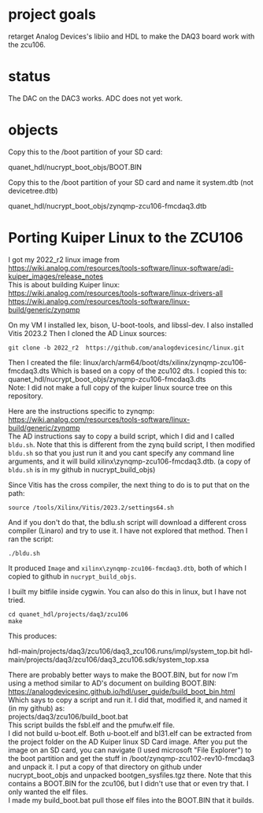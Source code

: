# project goals
retarget Analog Devices's libiio and HDL to make the DAQ3 board work with the zcu106.

# status
The DAC on the DAC3 works.  ADC does not yet work.

# objects

Copy this to the  /boot partition of your SD card:

quanet_hdl/nucrypt_boot_objs/BOOT.BIN


Copy this to the /boot partition of your SD card and name it system.dtb (not devicetree.dtb)

quanet_hdl/nucrypt_boot_objs/zynqmp-zcu106-fmcdaq3.dtb




# Porting Kuiper Linux to the ZCU106

I got my 2022_r2 linux image from  
https://wiki.analog.com/resources/tools-software/linux-software/adi-kuiper_images/release_notes  
This is about building Kuiper linux:  
https://wiki.analog.com/resources/tools-software/linux-drivers-all  
https://wiki.analog.com/resources/tools-software/linux-build/generic/zynqmp  

On my VM I installed lex, bison, U-boot-tools, and  libssl-dev.
I also installed Vitis 2023.2
Then I cloned the AD Linux sources:
```
git clone -b 2022_r2  https://github.com/analogdevicesinc/linux.git
```
Then I created the file:
linux/arch/arm64/boot/dts/xilinx/zynqmp-zcu106-fmcdaq3.dts
Which is based on a copy of the zcu102 dts.  I copied this to:  
quanet_hdl/nucrypt_boot_objs/zynqmp-zcu106-fmcdaq3.dts  
Note: I did not make a full copy of the kuiper linux source tree on this repository.  

Here are the instructions specific to zynqmp:  
https://wiki.analog.com/resources/tools-software/linux-build/generic/zynqmp  
The AD instructions say to copy a build script, which I did and I called `bldu.sh`.  Note that this is different from the zynq build script, I then modified `bldu.sh` so that you just run it and you cant specify any command line arguments, and it will build xilinx\zynqmp-zcu106-fmcdaq3.dtb. (a copy of `bldu.sh` is in my github in nucrypt_build_objs)

Since Vitis has the cross compiler, the next thing to do is to put that on the path:
```
source /tools/Xilinx/Vitis/2023.2/settings64.sh
```
And if you don't do that, the bdlu.sh script will download a different cross compiler (Linaro) and try to use it.  I have not explored that method.  Then I ran the script:
```
./bldu.sh
```
It produced `Image` and `xilinx\zynqmp-zcu106-fmcdaq3.dtb`, both of which I copied to github in `nucrypt_build_objs`.

I built my bitfile inside cygwin.  You can also do this in linux, but I have not tried.
```
cd quanet_hdl/projects/daq3/zcu106
make
```

This produces:

hdl-main/projects/daq3/zcu106/daq3_zcu106.runs/impl/system_top.bit
hdl-main/projects/daq3/zcu106/daq3_zcu106.sdk/system_top.xsa

There are probably better ways to make the BOOT.BIN, but for now I'm using a method similar to AD's document on building BOOT.BIN:  
https://analogdevicesinc.github.io/hdl/user_guide/build_boot_bin.html  
Which says to copy a script and run it.  I did that, modified it, and named it (in my github) as:  
projects/daq3/zcu106/build_boot.bat  
This script builds the fsbl.elf and the pmufw.elf file.  
I did not build u-boot.elf.  Both u-boot.elf and bl31.elf can be extracted from the project folder on the AD Kuiper linux SD Card image.  After you put the image on an SD card, you can navigate (I used microsoft "File Explorer") to the boot partition and get the stuff in /boot/zynqmp-zcu102-rev10-fmcdaq3 and unpack it.  I put a copy of that directory on github under nucrypt_boot_objs and unpacked bootgen_sysfiles.tgz there.  Note that this contains a BOOT.BIN for the zcu106, but I didn't use that or even try that.  I only wanted the elf files.  
I made my build_boot.bat pull those elf files into the BOOT.BIN that it builds.  




